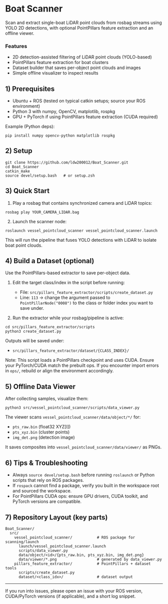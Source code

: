 # Boat Scanner

Scan and extract single-boat LiDAR point clouds from rosbag streams using YOLO 2D detections, with optional PointPillars feature extraction and an offline viewer.

### Features
- 2D detection-assisted filtering of LiDAR point clouds (YOLO-based)
- PointPillars feature extraction for boat clusters
- Dataset builder that saves per-object point clouds and images
- Simple offline visualizer to inspect results

## 1) Prerequisites
- Ubuntu + ROS (tested on typical catkin setups; source your ROS environment)
- Python 3 with numpy, OpenCV, matplotlib, rospkg
- GPU + PyTorch if using PointPillars feature extraction (CUDA required)

Example (Python deps):
```
pip install numpy opencv-python matplotlib rospkg
```

## 2) Setup
```
git clone https://github.com/ldw200012/Boat_Scanner.git
cd Boat_Scanner
catkin_make
source devel/setup.bash   # or setup.zsh
```

## 3) Quick Start
1. Play a rosbag that contains synchronized camera and LiDAR topics:
```
rosbag play YOUR_CAMERA_LIDAR.bag
```
2. Launch the scanner node:
```
roslaunch vessel_pointcloud_scanner vessel_pointcloud_scanner.launch
```

This will run the pipeline that fuses YOLO detections with LiDAR to isolate boat point clouds.

## 4) Build a Dataset (optional)
Use the PointPillars-based extractor to save per-object data.

1. Edit the target class/index in the script before running:
   - File: `src/pillars_feature_extractor/scripts/create_dataset.py`
   - Line: `113` → change the argument passed to `PointPillarNode("0008")`
     to the class or folder index you want to save under.

2. Run the extractor while your rosbag/pipeline is active:
```
cd src/pillars_feature_extractor/scripts
python3 create_dataset.py
```

Outputs will be saved under:
- `src/pillars_feature_extractor/dataset/{CLASS_INDEX}/`

Note: This script loads a PointPillars checkpoint and uses CUDA. Ensure your PyTorch/CUDA match the prebuilt ops. If you encounter import errors in `ops/`, rebuild or align the environment accordingly.

## 5) Offline Data Viewer
After collecting samples, visualize them:
```
python3 src/vessel_pointcloud_scanner/scripts/data_viewer.py
```
The viewer scans `vessel_pointcloud_scanner/data/object/*/` for:
- `pts_raw.bin` (float32 XYZ[I])
- `pts_xyz.bin` (cluster points)
- `img_det.png` (detection image)

It saves composites into `vessel_pointcloud_scanner/data/viewer/` as PNGs.

## 6) Tips & Troubleshooting
- Always `source devel/setup.bash` before running `roslaunch` or Python scripts that rely on ROS packages.
- If `rospack` cannot find a package, verify you built in the workspace root and sourced the workspace.
- For PointPillars CUDA ops: ensure GPU drivers, CUDA toolkit, and PyTorch versions are compatible.

## 7) Repository Layout (key parts)
```
Boat_Scanner/
  src/
    vessel_pointcloud_scanner/           # ROS package for scanning/launch
      launch/vessel_pointcloud_scanner.launch
      scripts/data_viewer.py
      data/object/<id>/{pts_raw.bin, pts_xyz.bin, img_det.png}
      data/viewer/*.png                  # generated by data_viewer.py
    pillars_feature_extractor/           # PointPillars + dataset tools
      scripts/create_dataset.py
      dataset/<class_idx>/               # dataset output
```

---

If you run into issues, please open an issue with your ROS version, CUDA/PyTorch versions (if applicable), and a short log snippet.